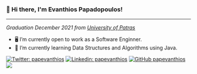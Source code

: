 ### 👋 Hi there, I'm Evanthios Papadopoulos! 
- - - -
<p><em>Graduation December 2021 from <a href="https://www.ceid.upatras.gr/">University of Patras</a></em></p>

- 🖥️ I’m currently open to work as a Software Enginner.
- 🌱 I’m currently learning Data Structures and Algorithms using Java.

<!--
**papevanthios/papevanthios** is a ✨ _special_ ✨ repository because its `README.md` (this file) appears on your GitHub profile.

Here are some ideas to get you started:

- 🔭 I’m currently working on ...
- 🌱 I’m currently learning ...
- 👯 I’m looking to collaborate on ...
- 🤔 I’m looking for help with ...
- 💬 Ask me about ...
- 📫 How to reach me: ...
- 😄 Pronouns: ...
- ⚡ Fun fact: ...
-->

[![Twitter: papevanthios](https://img.shields.io/twitter/follow/papevanthios?style=social)](https://twitter.com/papevanthios)
[![Linkedin: papevanthios](https://img.shields.io/badge/-papevanthios-blue?style=flat-square&logo=Linkedin&logoColor=white&link=https://www.linkedin.com/in/papevanthios/)](https://www.linkedin.com/in/papevanthios/)
[![GitHub papevanthios](https://img.shields.io/github/followers/papevanthios?label=follow&style=social)](https://github.com/papevanthios)
![](https://www.codewars.com/users/EvanthiosPapadopoulos/badges/micro)
